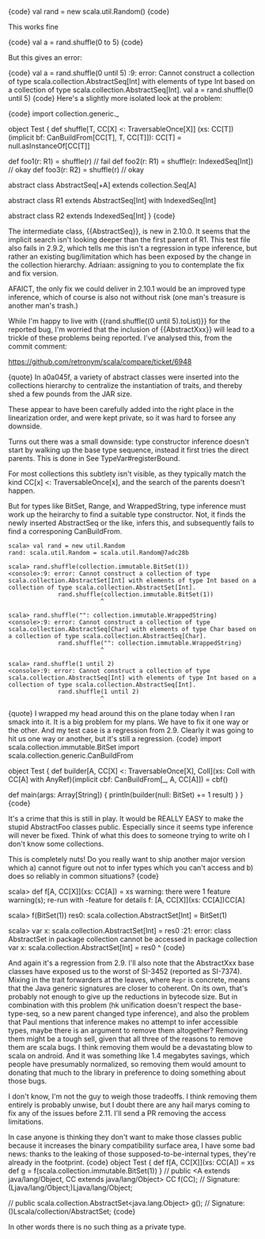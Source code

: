 {code}
val rand = new scala.util.Random()
{code}

This works fine

{code}
val a = rand.shuffle(0 to 5)
{code}

But this gives an error:

{code}
val a = rand.shuffle(0 until 5)
<console>:9: error: Cannot construct a collection of type scala.collection.AbstractSeq[Int] with elements of type Int based on a collection of type scala.collection.AbstractSeq[Int].
       val a = rand.shuffle(0 until 5)
{code}
Here's a slightly more isolated look at the problem:

{code}
import collection.generic._

object Test {
  def shuffle[T, CC[X] <: TraversableOnce[X]]
             (xs: CC[T])
             (implicit bf: CanBuildFrom[CC[T], T, CC[T]]): CC[T] = null.asInstanceOf[CC[T]]

  def foo1(r: R1) = shuffle(r)                  // fail
  def foo2(r: R1) = shuffle(r: IndexedSeq[Int]) // okay
  def foo3(r: R2) = shuffle(r)                  // okay

  abstract class AbstractSeq[+A] extends collection.Seq[A]

  abstract class R1
  extends AbstractSeq[Int]
     with IndexedSeq[Int]

  abstract class R2 extends IndexedSeq[Int]
}
{code}

The intermediate class, {{AbstractSeq}}, is new in 2.10.0. It seems that the implicit search isn't looking deeper than the first parent of R1. This test file also fails in 2.9.2, which tells me this isn't a regression in type inference, but rather an existing bug/limitation which has been exposed by the change in the collection hierarchy.
Adriaan: assigning to you to contemplate the fix and fix version.

AFAICT, the only fix we could deliver in 2.10.1 would be an improved type inference, which of course is also not without risk (one man's treasure is another man's trash.)

While I'm happy to live with {{rand.shuffle((0 until 5).toList)}} for the reported bug, I'm worried that the inclusion of {{AbstractXxx}} will lead to a trickle of these problems being reported.
I've analysed this, from the commit comment:

  https://github.com/retronym/scala/compare/ticket/6948

{quote}
In a0a045f, a variety of abstract classes were inserted
into the collections hierarchy to centralize the instantiation
of traits, and thereby shed a few pounds from the JAR size.

These appear to have been carefully added into the right
place in the linearization order, and were kept private,
so it was hard to forsee any downside.

Turns out there was a small downside: type constructor
inference doesn't start by walking up the base type sequence,
instead it first tries the direct parents. This is done
in See TypeVar#registerBound.

For most collections this subtlety isn't visible, as
they typically match the kind CC[x] <: TraversableOnce[x],
and the search of the parents doesn't happen.

But for types like BitSet, Range, and WrappedString,
type inference must work up the heirarchy to find
a suitable type constructor. Not, it finds the newly
inserted AbstractSeq or the like, infers this, and
subsequently fails to find a corresponing CanBuildFrom.

    scala> val rand = new util.Random
    rand: scala.util.Random = scala.util.Random@7adc28b

    scala> rand.shuffle(collection.immutable.BitSet(1))
    <console>:9: error: Cannot construct a collection of type scala.collection.AbstractSet[Int] with elements of type Int based on a collection of type scala.collection.AbstractSet[Int].
                  rand.shuffle(collection.immutable.BitSet(1))
                              ^

    scala> rand.shuffle("": collection.immutable.WrappedString)
    <console>:9: error: Cannot construct a collection of type scala.collection.AbstractSeq[Char] with elements of type Char based on a collection of type scala.collection.AbstractSeq[Char].
                  rand.shuffle("": collection.immutable.WrappedString)
                              ^

    scala> rand.shuffle(1 until 2)
    <console>:9: error: Cannot construct a collection of type scala.collection.AbstractSeq[Int] with elements of type Int based on a collection of type scala.collection.AbstractSeq[Int].
                  rand.shuffle(1 until 2)
                              ^
{quote}
I wrapped my head around this on the plane today when I ran smack into it. It is a big problem for my plans. We have to fix it one way or the other. And my test case is a regression from 2.9. Clearly it was going to hit us one way or another, but it's still a regression.
{code}
import scala.collection.immutable.BitSet
import scala.collection.generic.CanBuildFrom

object Test {
  def builder[A, CC[X] <: TraversableOnce[X], Coll](xs: Coll with CC[A] with AnyRef)(implicit cbf: CanBuildFrom[_, A, CC[A]]) = cbf()

  def main(args: Array[String]) {
    println(builder(null: BitSet) += 1 result)
  }
}
{code}

It's a crime that this is still in play. It would be REALLY EASY to make the stupid AbstractFoo classes public. Especially since it seems type inference will never be fixed. Think of what this does to someone trying to write oh I don't know some collections.

This is completely nuts! Do you really want to ship another major version which a) cannot figure out not to infer types which you can't access and b) does so reliably in common situations?
{code}

scala> def f[A, CC[X]](xs: CC[A]) = xs
warning: there were 1 feature warning(s); re-run with -feature for details
f: [A, CC[X]](xs: CC[A])CC[A]

scala> f(BitSet(1))
res0: scala.collection.AbstractSet[Int] = BitSet(1)

scala> var x: scala.collection.AbstractSet[Int] = res0
<console>:21: error: class AbstractSet in package collection cannot be accessed in package collection
       var x: scala.collection.AbstractSet[Int] = res0
                               ^
{code}

And again it's a regression from 2.9.
I'll also note that the AbstractXxx base classes have exposed us to the worst of SI-3452 (reported as SI-7374). Mixing in the trait forwarders at the leaves, where `Repr` is concrete, means that the Java generic signatures are closer to coherent. On its own, that's probably not enough to give up the reductions in bytecode size. But in combination with this problem (hk unification doesn't respect the base-type-seq, so a new parent changed type inference), and also the problem that Paul mentions that inference makes no attempt to infer accessible types, maybe there is an argument to remove them altogether?
Removing them might be a tough sell, given that all three of the reasons to remove them are scala bugs. I think removing them would be a devastating blow to scala on android.  And it was something like 1.4 megabytes savings, which people have presumably normalized, so removing them would amount to donating that much to the library in preference to doing something about those bugs.

I don't know, I'm not the guy to weigh those tradeoffs. I think removing them entirely is probably unwise, but I doubt there are any hail marys coming to fix any of the issues before 2.11. I'll send a PR removing the access limitations.

In case anyone is thinking they don't want to make those classes public because it increases the binary compatibility surface area, I have some bad news: thanks to the leaking of those supposed-to-be-internal types, they're already in the footprint.
{code}
object Test {
  def f[A, CC[X]](xs: CC[A]) = xs
  def g = f(scala.collection.immutable.BitSet(1))
}
// public <A extends java/lang/Object, CC extends java/lang/Object> CC f(CC);
//   Signature: (Ljava/lang/Object;)Ljava/lang/Object;

// public scala.collection.AbstractSet<java.lang.Object> g();
//   Signature: ()Lscala/collection/AbstractSet;
{code}

In other words there is no such thing as a private type.
